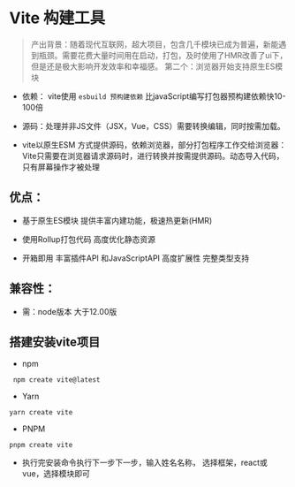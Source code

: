 # Vite 构建工具

> 产出背景：随着现代互联网，超大项目，包含几千模块已成为普遍，新能遇到瓶颈。需要花费大量时间用在启动，打包，及时使用了HMR改善了ui下，但是还是极大影响开发效率和幸福感。
第二个：浏览器开始支持原生ES模块

* 依赖： vite使用 `esbuild 预构建依赖` 比javaScript编写打包器预构建依赖快10-100倍

* 源码：处理并非JS文件（JSX，Vue，CSS）需要转换编辑，同时按需加载。
* vite以原生ESM 方式提供源码，依赖浏览器，部分打包程序工作交给浏览器：Vite只需要在浏览器请求源码时，进行转换并按需提供源码。动态导入代码，只有屏幕操作才被处理

## 优点：
* 基于原生ES模块 提供丰富内建功能，极速热更新(HMR)

* 使用Rollup打包代码 高度优化静态资源
* 开箱即用 丰富插件API 和JavaScriptAPI 高度扩展性 完整类型支持

## 兼容性：
* 需：node版本 大于12.00版

## 搭建安装vite项目
* npm
```
 npm create vite@latest
```
* Yarn
```
yarn create vite
```
* PNPM
```
pnpm create vite
```

* 执行完安装命令执行下一步下一步，输入姓名名称， 选择框架，react或vue，选择模块即可